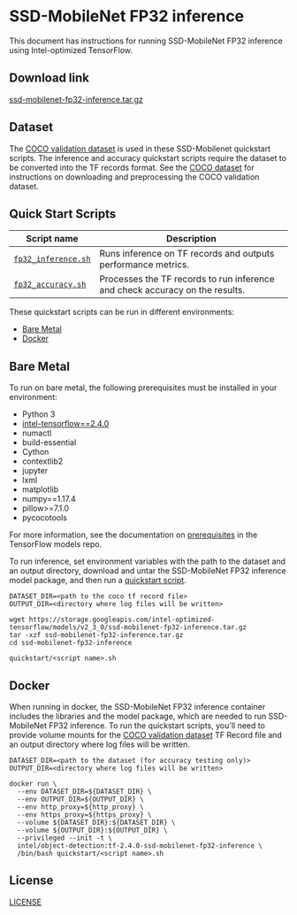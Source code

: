 <!--- 0. Title -->
# SSD-MobileNet FP32 inference

<!-- 10. Description -->

This document has instructions for running SSD-MobileNet FP32 inference using
Intel-optimized TensorFlow.


<!--- 20. Download link -->
## Download link

[ssd-mobilenet-fp32-inference.tar.gz](https://storage.googleapis.com/intel-optimized-tensorflow/models/v2_3_0/ssd-mobilenet-fp32-inference.tar.gz)

<!--- 30. Datasets -->
## Dataset

The [COCO validation dataset](http://cocodataset.org) is used in these
SSD-Mobilenet quickstart scripts. The inference and accuracy quickstart scripts require the dataset to be converted into the TF records format.
See the [COCO dataset](/datasets/coco/README.md) for instructions on
downloading and preprocessing the COCO validation dataset.


<!--- 40. Quick Start Scripts -->
## Quick Start Scripts

| Script name | Description |
|-------------|-------------|
| [`fp32_inference.sh`](fp32_inference.sh) | Runs inference on TF records and outputs performance metrics. |
| [`fp32_accuracy.sh`](fp32_accuracy.sh) | Processes the TF records to run inference and check accuracy on the results. |

These quickstart scripts can be run in different environments:
* [Bare Metal](#bare-metal)
* [Docker](#docker)


<!--- 50. Bare Metal -->
## Bare Metal

To run on bare metal, the following prerequisites must be installed in your environment:
* Python 3
* [intel-tensorflow==2.4.0](https://pypi.org/project/intel-tensorflow/)
* numactl
* build-essential
* Cython
* contextlib2
* jupyter
* lxml
* matplotlib
* numpy==1.17.4
* pillow>=7.1.0
* pycocotools

For more information, see the documentation on [prerequisites](https://github.com/tensorflow/models/blob/6c21084503b27a9ab118e1db25f79957d5ef540b/research/object_detection/g3doc/installation.md#installation)
in the TensorFlow models repo.

To run inference, set environment variables with the path to the dataset
and an output directory, download and untar the SSD-MobileNet FP32
inference model package, and then run a [quickstart script](#quick-start-scripts).
```
DATASET_DIR=<path to the coco tf record file>
OUTPUT_DIR=<directory where log files will be written>

wget https://storage.googleapis.com/intel-optimized-tensorflow/models/v2_3_0/ssd-mobilenet-fp32-inference.tar.gz
tar -xzf ssd-mobilenet-fp32-inference.tar.gz
cd ssd-mobilenet-fp32-inference

quickstart/<script name>.sh
```

<!-- 60. Docker -->
## Docker

When running in docker, the SSD-MobileNet FP32 inference container includes the
libraries and the model package, which are needed to run SSD-MobileNet FP32
inference. To run the quickstart scripts, you'll need to provide volume mounts for the
[COCO validation dataset](/datasets/coco/README.md) TF Record file and an output directory
where log files will be written.

```
DATASET_DIR=<path to the dataset (for accuracy testing only)>
OUTPUT_DIR=<directory where log files will be written>

docker run \
  --env DATASET_DIR=${DATASET_DIR} \
  --env OUTPUT_DIR=${OUTPUT_DIR} \
  --env http_proxy=${http_proxy} \
  --env https_proxy=${https_proxy} \
  --volume ${DATASET_DIR}:${DATASET_DIR} \
  --volume ${OUTPUT_DIR}:${OUTPUT_DIR} \
  --privileged --init -t \
  intel/object-detection:tf-2.4.0-ssd-mobilenet-fp32-inference \
  /bin/bash quickstart/<script name>.sh
```

<!--- 80. License -->
## License

[LICENSE](/LICENSE)



